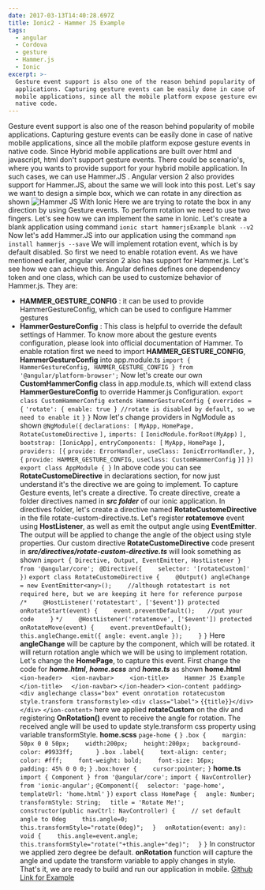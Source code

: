 ```yaml
---
date: 2017-03-13T14:40:28.697Z
title: Ionic2 - Hammer JS Example
tags:
  - angular
  - Cordova
  - gesture
  - Hammer.js
  - Ionic
excerpt: >-
  Gesture event support is also one of the reason behind popularity of mobile
  applications. Capturing gesture events can be easily done in case of native
  mobile applications, since all the mobile platform expose gesture events in
  native code.
---
```

Gesture event support is also one of the reason behind popularity of mobile
applications. Capturing gesture events can be easily done in case of native
mobile applications, since all the mobile platform expose gesture events in
native code. Since Hybrid mobile applications are built over html and 
javascript,  html don't support gesture events.
There could be scenario's, where you wants to provide support for your hybrid
mobile application. In such cases, we can use Hammer.JS . Angular version 2
also provides support for Hammer.JS, about the same we will look into this
post.
Let's say we want to design a simple box, which we can rotate in any direction
as shown
![Hammer JS With Ionic](/assets/ezgif.com-video-to-gif.gif "Hammer JS With
Ionic")
Here we are trying to rotate the box in any direction by using Gesture events.
To perform rotation we need to use two fingers. Let's see how we can implement
the same in Ionic. Let's create a blank application using command
`ionic start hammerjsExample blank --v2`
Now let's add Hammer.JS into our application using the command
`npm install hammerjs --save`
We will implement rotation event, which is by default disabled. So first we
need to enable rotation event. As we have mentioned earlier, angular version 2
also has support for Hammer.js. Let's see how we can achieve this.
Angular defines defines one dependency token and one class, which can be used
to customize behavior of Hammer.js. They are:
* **HAMMER_GESTURE_CONFIG** : it can be used to provide HammerGestureConfig,
which can be used to configure Hammer gestures
* **HammerGestureConfig** : This class is helpful to override the default
settings of Hammer. To know more about the gesture events configuration,
please look into official documentation of Hammer.
To enable rotation first we need to import **HAMMER_GESTURE_CONFIG**,
**HammerGestureConfig** into app.module.ts
`import { HammerGestureConfig, HAMMER_GESTURE_CONFIG } from
'@angular/platform-browser';`
Now let's create our own **CustomHammerConfig** class in app.module.ts, which
will extend class **HammerGestureConfig** to override Hammer.js Configuration.
`export class CustomHammerConfig extends HammerGestureConfig {`
`overrides = {`
`'rotate': { enable: true } //rotate is disabled by default, so we need to
enable it`
`}`
`}`
Now let's change providers in NgModule as shown
`@NgModule({`
`declarations: [`
`MyApp,`
`HomePage,`
`RotateCustomeDirective`
`],`
`imports: [`
`IonicModule.forRoot(MyApp)`
`],`
`bootstrap: [IonicApp],`
`entryComponents: [`
`MyApp,`
`HomePage`
`],`
`providers: [{`
`provide: ErrorHandler,`
`useClass: IonicErrorHandler,`
`}, {`
`provide: HAMMER_GESTURE_CONFIG,`
`useClass: CustomHammerConfig`
`}]`
`})`
`export class AppModule { }`
In above code you can see **RotateCustomeDirective** in declarations section,
for now just understand it's the directive we are going to implement. To
capture Gesture events, let's create a directive. To create directive, create
a folder directives named in _**src folder**_ of our ionic application. In
directives folder, let's create a directive named **RotateCustomeDirective**
in the file rotate-custom-directive.ts.
Let's register **rotatemove** event using **HostListener**, as well as emit
the output angle using **EventEmitter**. The output will be applied to change
the angle of the object using style properties.
Our custom directive **RotateCustomeDirective** code present in
_**src/directives/rotate-custom-directive.ts**_ will look something as shown
`import { Directive, Output, EventEmitter, HostListener } from
'@angular/core'; `
`@Directive({`
`    selector: '[rotateCustom]'`
`})`
`export class RotateCustomeDirective {`
`    @Output() angleChange = new EventEmitter<any>();`
`    //although rotatestart is not required here, but we are keeping it here
for reference purpose`
`    /*`
`    @HostListener('rotatestart', ['$event']) protected onRotateStart(event)
{`
`    event.preventDefault();`
`    //put your code `
`    }`
`*/`
`    @HostListener('rotatemove', ['$event']) protected onRotateMove(event) {`
`    event.preventDefault();`
`    this.angleChange.emit({ angle: event.angle });`
`    }`
`}`
Here **angleChange** will be capture by the component, which will be rotated.
it will return rotation angle which we will be using to implement rotation.
Let's change the **HomePage**, to capture this event. First change the code
for _**home.html**_, _**home.scss**_ and _**home.ts**_ as shown
**home.html**
`<ion-header>`
`  <ion-navbar>`
`    <ion-title>`
`    Hammer JS Example`
`    </ion-title>`
`  </ion-navbar>`
`</ion-header>`
`<ion-content padding>`
`  <div anglechange class="box" event onrotation rotatecustom style.transform
transformstyle>`
`<div class="label">`
`{{title}}</div>`
`</div>`
`</ion-content>`
here we applied **rotateCustom** on the div and registering **OnRotation()**
event to receive the angle for rotation. The received angle will be used to
update style.transform css property using variable transformStyle.
**home.scss**
`page-home {`
`}`
`.box {`
`    margin: 50px 0 0 50px;`
`    width:200px;`
`    height:200px;`
`    background-color: #9933ff;       `
`}`
`.box .label{`
`    text-align: center;`
`    color: #fff;`
`    font-weight: bold;`
`    font-size: 16px;`
`    padding: 45% 0 0 0;`
`}`
`.box:hover {`
`    cursor:pointer;`
`}`
**home.ts**
`import { Component } from '@angular/core';`
`import { NavController} from 'ionic-angular';`
`@Component({`
`  selector: 'page-home',`
`  templateUrl: 'home.html'`
`})`
`export class HomePage {`
`  angle: Number;`
`  transformStyle: String;`
`  title = 'Rotate Me!';`
`  constructor(public navCtrl: NavController) {`
`    // set default angle to 0deg`
`    this.angle=0;`
`    this.transformStyle="rotate(0deg)"; `
`  }`
`  onRotation(event: any): void {`
`    this.angle=event.angle;`
`    this.transformStyle="rotate("+this.angle+"deg)";`
`  }`
`}`
In constructor we applied zero degree be default. **onRotation** function will
capture the angle and update the transform variable to apply changes in style.
That's it, we are ready to build and run our application in mobile.
[Github Link for Example](https://github.com/nitishkumar71/hammerjsExample)